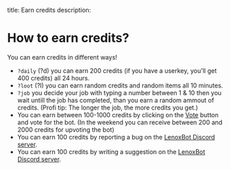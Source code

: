 title: Earn credits
description:

# How to earn credits?

You can earn credits in different ways!

* `?daily` (?d) you can earn 200 credits (if you have a userkey, you'll get 400 credits) all 24 hours.
* `?loot` (?l) you can earn random credits and random items all 10 minutes.
* `?job` you decide your job with typing a number between 1 & 10 then you wait untill the job has completed, than you earn a random ammout of credits. (Profi tip: The longer the job, the more credits you get.)
* You can earn between 100-1000 credits by clicking on the [Vote](https://discordbots.org/bot/354712333853130752/vote) button and vote for the bot. (In the weekend you can receive between 200 and 2000 credits for upvoting the bot)
* You can earn 100 credits by reporting a bug on the [LenoxBot Discord server](https://lenoxbot.com/discord/).
* You can earn 100 credits by writing a suggestion on the [LenoxBot Discord server](https://lenoxbot.com/discord/).
